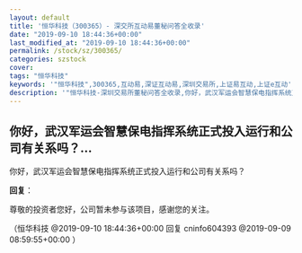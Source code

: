 ```yaml
---
layout: default
title: '恒华科技（300365）- 深交所互动易董秘问答全收录'
date: "2019-09-10 18:44:36+00:00"
last_modified_at: "2019-09-10 18:44:36+00:00"
permalink: /stock/sz/300365/
categories: szstock
cover: 
tags: "恒华科技"
keywords: '"恒华科技",300365,互动易,深证互动易,深圳交易所,上证易互动,上证e互动'
description: '"恒华科技-深圳交易所董秘问答全收录,你好，武汉军运会智慧保电指挥系统正式投入运行和公司有关系吗？"'
---
```


## 你好，武汉军运会智慧保电指挥系统正式投入运行和公司有关系吗？...

你好，武汉军运会智慧保电指挥系统正式投入运行和公司有关系吗？

**回复**：

尊敬的投资者您好，公司暂未参与该项目，感谢您的关注。 

（恒华科技  @2019-09-10 18:44:36+00:00 回复 cninfo604393  @2019-09-09 08:59:55+00:00 ）

